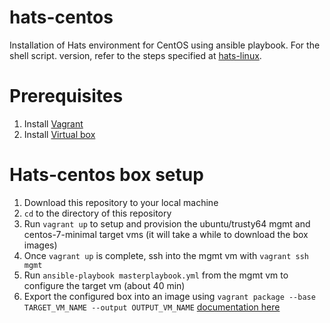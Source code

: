 # hats-centos
Installation of Hats environment for CentOS using ansible playbook. For the shell script. version, refer to the steps specified at [hats-linux](https://github.com/younglim/hats-linux/blob/master/centos-7/INSTALL.md).

# Prerequisites

1. Install [Vagrant](https://www.vagrantup.com/downloads.html)
1. Install [Virtual box](https://www.virtualbox.org/wiki/Downloads)

# Hats-centos box setup

1. Download this repository to your local machine
1. `cd` to the directory of this repository
1. Run `vagrant up` to setup and provision the ubuntu/trusty64 mgmt and centos-7-minimal target vms (it will take a while to download the box images)
1. Once `vagrant up` is complete, ssh into the mgmt vm with `vagrant ssh mgmt`
1. Run `ansible-playbook masterplaybook.yml` from the mgmt vm to configure the target vm (about 40 min)
1. Export the configured box into an image using `vagrant package --base TARGET_VM_NAME --output OUTPUT_VM_NAME` [documentation here](https://www.vagrantup.com/docs/cli/package.html)
